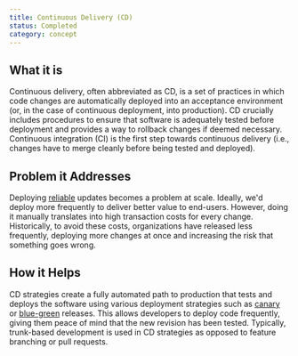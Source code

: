 ```yaml
---
title: Continuous Delivery (CD)
status: Completed
category: concept
---
```


## What it is
Continuous delivery, often abbreviated as  CD, is a set of practices in which code changes are automatically deployed into an acceptance environment (or, in the case of continuous deployment, into production). CD crucially includes procedures to ensure that software is adequately tested before deployment and provides a way to rollback changes if deemed necessary. Continuous integration (CI) is the first step towards continuous delivery (i.e., changes have to merge cleanly before being tested and deployed).

## Problem it Addresses
Deploying [reliable](https://github.com/cncf/glossary/blob/main/definitions/reliability.md) updates becomes a problem at scale. Ideally, we'd deploy more frequently to deliver better value to end-users. However, doing it manually translates into high transaction costs for every change. Historically, to avoid these costs, organizations have released less frequently, deploying more changes at once and increasing the risk that something goes wrong.

## How it Helps
CD strategies create a fully automated path to production that tests and deploys the software using various deployment strategies such as [canary](https://github.com/cncf/glossary/blob/main/definitions/canary_deployment.md) or [blue-green](https://github.com/cncf/glossary/blob/main/definitions/blue_green_deployment.md) releases. This allows developers to deploy code frequently,  giving them peace of mind that the new revision has been tested. Typically, trunk-based development is used in CD strategies as opposed to feature branching or pull requests.


